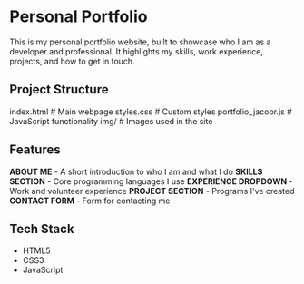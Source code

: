 # Personal Portfolio
This is my personal portfolio website, built to showcase who I am as a developer and professional.
It highlights my skills, work experience, projects, and how to get in touch. 

## Project Structure

index.html  # Main webpage
styles.css  # Custom styles
portfolio_jacobr.js  # JavaScript functionality
img/  # Images used in the site

## Features

**ABOUT ME** - A short introduction to who I am and what I do
**SKILLS SECTION** - Core programming languages I use
**EXPERIENCE DROPDOWN** - Work and volunteer experience
**PROJECT SECTION** - Programs I've created
**CONTACT FORM** - Form for contacting me

## Tech Stack
- HTML5
- CSS3
- JavaScript
